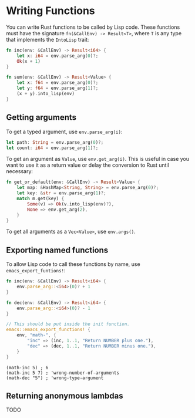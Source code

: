 # Writing Functions
You can write Rust functions to be called by Lisp code. These functions must have the signature `fn(&CallEnv) -> Result<T>`, where `T` is any type that implements the `IntoLisp` trait:

```rust
fn inc(env: &CallEnv) -> Result<i64> {
    let x: i64 = env.parse_arg(0)?;
    Ok(x + 1)
}

fn sum(env: &CallEnv) -> Result<Value> {
    let x: f64 = env.parse_arg(0)?;
    let y: f64 = env.parse_arg(1)?;
    (x + y).into_lisp(env)
}
```

## Getting arguments

To get a typed argument, use `env.parse_arg(i)`:

``` rust
let path: String = env.parse_arg(0)?;
let count: i64 = env.parse_arg(1)?;
```

To get an argument as `Value`, use `env.get_arg(i)`. This is useful in case you want to use it as a return value or delay the conversion to Rust until necessary:

``` rust
fn get_or_default(env: &CallEnv) -> Result<Value> {
    let map: &HashMap<String, String> = env.parse_arg(0)?;
    let key: &str = env.parse_arg(1)?;
    match m.get(key) {
        Some(v) => Ok(v.into_lisp(env)?),
        None => env.get_arg(2),
    }
}
```

To get all arguments as a `Vec<Value>`, use `env.args()`.

## Exporting named functions

To allow Lisp code to call these functions by name, use `emacs_export_funtions!`:

``` rust
fn inc(env: &CallEnv) -> Result<i64> {
    env.parse_arg::<i64>(0)? + 1
}

fn dec(env: &CallEnv) -> Result<i64> {
    env.parse_arg::<i64>(0)? - 1
}

// This should be put inside the init function.
emacs::emacs_export_functions! {
    env, "math-", {
        "inc" => (inc, 1..1, "Return NUMBER plus one."),
        "dec" => (dec, 1..1, "Return NUMBER minus one."),
    }
}
```

```emacs-lisp
(math-inc 5) ; 6
(math-inc 5 7) ; 'wrong-number-of-arguments
(math-dec "5") ; 'wrong-type-argument
```

## Returning anonymous lambdas
TODO
